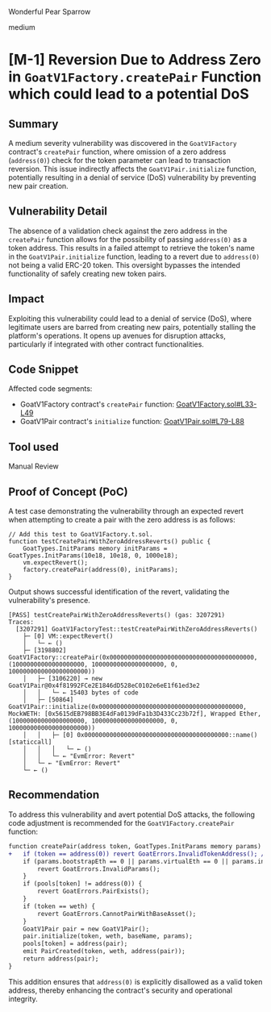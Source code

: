 Wonderful Pear Sparrow

medium

# [M-1] Reversion Due to Address Zero in `GoatV1Factory.createPair` Function which could lead to a potential DoS

## Summary
A medium severity vulnerability was discovered in the `GoatV1Factory` contract's `createPair` function, where omission of a zero address (`address(0)`) check for the token parameter can lead to transaction reversion. This issue indirectly affects the `GoatV1Pair.initialize` function, potentially resulting in a denial of service (DoS) vulnerability by preventing new pair creation.

## Vulnerability Detail
The absence of a validation check against the zero address in the `createPair` function allows for the possibility of passing `address(0)` as a token address. This results in a failed attempt to retrieve the token's name in the `GoatV1Pair.initialize` function, leading to a revert due to `address(0)` not being a valid ERC-20 token. This oversight bypasses the intended functionality of safely creating new token pairs.

## Impact
Exploiting this vulnerability could lead to a denial of service (DoS), where legitimate users are barred from creating new pairs, potentially stalling the platform's operations. It opens up avenues for disruption attacks, particularly if integrated with other contract functionalities.

## Code Snippet
Affected code segments:
- GoatV1Factory contract's `createPair` function: [GoatV1Factory.sol#L33-L49](https://github.com/sherlock-audit/2024-03-goat-trading/blob/main/goat-trading/contracts/exchange/GoatV1Factory.sol#L33-L49)
- GoatV1Pair contract's `initialize` function: [GoatV1Pair.sol#L79-L88](https://github.com/sherlock-audit/2024-03-goat-trading/blob/main/goat-trading/contracts/exchange/GoatV1Pair.sol#L79-L88)

## Tool used
Manual Review

## Proof of Concept (PoC)
A test case demonstrating the vulnerability through an expected revert when attempting to create a pair with the zero address is as follows:
```solidity
// Add this test to GoatV1Factory.t.sol.
function testCreatePairWithZeroAddressReverts() public {
    GoatTypes.InitParams memory initParams = GoatTypes.InitParams(10e18, 10e18, 0, 1000e18);
    vm.expectRevert();
    factory.createPair(address(0), initParams);
}
```
Output shows successful identification of the revert, validating the vulnerability's presence.
```solidity
[PASS] testCreatePairWithZeroAddressReverts() (gas: 3207291)
Traces:
  [3207291] GoatV1FactoryTest::testCreatePairWithZeroAddressReverts() 
    ├─ [0] VM::expectRevert()
    │   └─ ← ()
    ├─ [3198802] GoatV1Factory::createPair(0x0000000000000000000000000000000000000000, (10000000000000000000, 10000000000000000000, 0, 1000000000000000000000))
    │   ├─ [3106220] → new GoatV1Pair@0x4f81992FCe2E1846dD528eC0102e6eE1f61ed3e2
    │   │   └─ ← 15403 bytes of code
    │   ├─ [50864] GoatV1Pair::initialize(0x0000000000000000000000000000000000000000, MockWETH: [0x5615dEB798BB3E4dFa0139dFa1b3D433Cc23b72f], Wrapped Ether, (10000000000000000000, 10000000000000000000, 0, 1000000000000000000000))
    │   │   ├─ [0] 0x0000000000000000000000000000000000000000::name() [staticcall]
    │   │   │   └─ ← ()
    │   │   └─ ← "EvmError: Revert"
    │   └─ ← "EvmError: Revert"
    └─ ← ()
```

## Recommendation
To address this vulnerability and avert potential DoS attacks, the following code adjustment is recommended for the `GoatV1Factory.createPair` function:
```diff
function createPair(address token, GoatTypes.InitParams memory params) external returns (address) {
+   if (token == address(0)) revert GoatErrors.InvalidTokenAddress(); // Prevent zero address
    if (params.bootstrapEth == 0 || params.virtualEth == 0 || params.initialTokenMatch == 0) {
        revert GoatErrors.InvalidParams();
    }
    if (pools[token] != address(0)) {
        revert GoatErrors.PairExists();
    }
    if (token == weth) {
        revert GoatErrors.CannotPairWithBaseAsset();
    }
    GoatV1Pair pair = new GoatV1Pair();
    pair.initialize(token, weth, baseName, params);
    pools[token] = address(pair);
    emit PairCreated(token, weth, address(pair));
    return address(pair);
}
```
This addition ensures that `address(0)` is explicitly disallowed as a valid token address, thereby enhancing the contract's security and operational integrity.